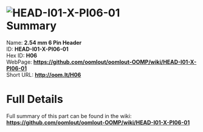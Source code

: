 
![HEAD-I01-X-PI06-01](https://github.com/oomlout/oomlout-OOMP/blob/master/parts/HEAD-I01-X-PI06-01/HEAD-I01-X-PI06-01_420.jpg)   
Summary
=================
  
Name: __2.54 mm 6 Pin Header__    
ID: __HEAD-I01-X-PI06-01__   
Hex ID: __H06__   
WebPage: __https://github.com/oomlout/oomlout-OOMP/wiki/HEAD-I01-X-PI06-01__   
Short URL: __http://oom.lt/H06__   

Full Details
==========================
Full summary of this part can be found in the wiki:   
__https://github.com/oomlout/oomlout-OOMP/wiki/HEAD-I01-X-PI06-01__    

